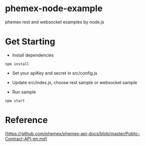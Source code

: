 # phemex-node-example

phemex rest and websocket examples by node.js

# Get Starting

- Install dependencies

```shell script
npm install
```

- Set your apiKey and secret in src/config.js

- Update src/index.js, choose rest sample or websocket sample

- Run sample

```shell script
npm start
```

# Reference

[https://github.com/phemex/phemex-api-docs/blob/master/Public-Contract-API-en.md]
